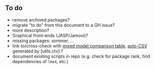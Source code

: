 ## To do

- remove archived packages?
- migrate "to do" from this document to a GH issue?
- more description?
- Graphical front-ends (JASP/Jamovi)?
- missing packages: sommer, ... 
- link to/cross-check with [mixed model comparison table](https://docs.google.com/spreadsheets/d/19itelYaVW0U0gtNtRfqh76ZGt1awlamNcJwT71u_5Uk/edit#gid=0), [auto-CSV](glmm-packages.csv) generated by [utils.ctv] ?
- document existing scripts in repo (e.g. check for package rank, find dependencies of `lme4`, etc.)
